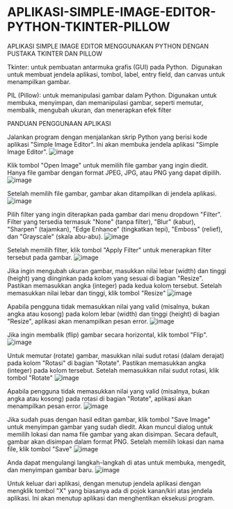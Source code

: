 # APLIKASI-SIMPLE-IMAGE-EDITOR-PYTHON-TKINTER-PILLOW
APLIKASI SIMPLE IMAGE EDITOR MENGGUNAKAN PYTHON DENGAN PUSTAKA TKINTER DAN PILLOW 

Tkinter: untuk pembuatan antarmuka grafis (GUI) pada Python.  Digunakan untuk membuat jendela aplikasi, tombol, label, entry field, dan canvas untuk menampilkan gambar.

PIL (Pillow): untuk memanipulasi gambar dalam Python. Digunakan untuk membuka, menyimpan, dan memanipulasi gambar, seperti memutar, membalik, mengubah ukuran, dan menerapkan efek filter 

PANDUAN PENGGUNAAN APLIKASI 

Jalankan program dengan menjalankan skrip Python yang berisi kode aplikasi "Simple Image Editor". Ini akan membuka jendela aplikasi "Simple Image Editor".
![image](https://github.com/itakrisna/APLIKASI-SIMPLE-IMAGE-EDITOR-PYTHON-TKINTER-PILLOW/assets/152336076/527ebd30-9aa6-4616-9eed-fd5eebeafb33)

Klik tombol "Open Image" untuk memilih file gambar yang ingin diedit. Hanya file gambar dengan format JPEG, JPG, atau PNG yang dapat dipilih. 
![image](https://github.com/itakrisna/APLIKASI-SIMPLE-IMAGE-EDITOR-PYTHON-TKINTER-PILLOW/assets/152336076/592ebdde-43f5-4ccb-9a09-2593d01f5cef)

Setelah memilih file gambar, gambar akan ditampilkan di jendela aplikasi.
![image](https://github.com/itakrisna/APLIKASI-SIMPLE-IMAGE-EDITOR-PYTHON-TKINTER-PILLOW/assets/152336076/13aeffc1-f68f-49c5-873c-47784cfc0a61)

Pilih filter yang ingin diterapkan pada gambar dari menu dropdown "Filter". Filter yang tersedia termasuk "None" (tanpa filter), "Blur" (kabur), "Sharpen" (tajamkan), "Edge Enhance" (tingkatkan tepi), "Emboss" (relief), dan "Grayscale" (skala abu-abu).
![image](https://github.com/itakrisna/APLIKASI-SIMPLE-IMAGE-EDITOR-PYTHON-TKINTER-PILLOW/assets/152336076/b4fb4dca-9365-4787-a398-dbf68efb08aa)

Setelah memilih filter, klik tombol "Apply Filter" untuk menerapkan filter tersebut pada gambar. 
![image](https://github.com/itakrisna/APLIKASI-SIMPLE-IMAGE-EDITOR-PYTHON-TKINTER-PILLOW/assets/152336076/e81ee983-427d-47e6-9e00-77470d38cc4d)

Jika ingin mengubah ukuran gambar, masukkan nilai lebar (width) dan tinggi (height) yang diinginkan pada kolom yang sesuai di bagian "Resize". Pastikan memasukkan angka (integer) pada kedua kolom tersebut. Setelah memasukkan nilai lebar dan tinggi, klik tombol "Resize" 
![image](https://github.com/itakrisna/APLIKASI-SIMPLE-IMAGE-EDITOR-PYTHON-TKINTER-PILLOW/assets/152336076/f9427e59-02f9-477f-8ea8-63f2a04598c1)

Apabila pengguna tidak memasukkan nilai yang valid (misalnya, bukan angka atau kosong) pada kolom lebar (width) dan tinggi (height) di bagian "Resize", aplikasi akan menampilkan pesan error. 
![image](https://github.com/itakrisna/APLIKASI-SIMPLE-IMAGE-EDITOR-PYTHON-TKINTER-PILLOW/assets/152336076/b3ba6580-79ee-44d8-927f-138bb79f38d4)

Jika ingin membalik (flip) gambar secara horizontal, klik tombol "Flip". 
![image](https://github.com/itakrisna/APLIKASI-SIMPLE-IMAGE-EDITOR-PYTHON-TKINTER-PILLOW/assets/152336076/7511678b-4101-4160-88a6-96de33ef6a77)

Untuk memutar (rotate) gambar, masukkan nilai sudut rotasi (dalam derajat) pada kolom "Rotasi" di bagian "Rotate". Pastikan memasukkan angka (integer) pada kolom tersebut. Setelah memasukkan nilai sudut rotasi, klik tombol "Rotate"
![image](https://github.com/itakrisna/APLIKASI-SIMPLE-IMAGE-EDITOR-PYTHON-TKINTER-PILLOW/assets/152336076/e1be94ea-ceea-4909-a228-db57af7d8ad8)

Apabila pengguna tidak memasukkan nilai yang valid (misalnya, bukan angka atau kosong) pada rotasi di bagian "Rotate", aplikasi akan menampilkan pesan error. 
![image](https://github.com/itakrisna/APLIKASI-SIMPLE-IMAGE-EDITOR-PYTHON-TKINTER-PILLOW/assets/152336076/449d353f-58ea-4833-97d3-976132166c7c)

Jika sudah puas dengan hasil editan gambar, klik tombol "Save Image" untuk menyimpan gambar yang sudah diedit. Akan muncul dialog untuk memilih lokasi dan nama file gambar yang akan disimpan. Secara default, gambar akan disimpan dalam format PNG. Setelah memilih lokasi dan nama file, klik tombol "Save" 
![image](https://github.com/itakrisna/APLIKASI-SIMPLE-IMAGE-EDITOR-PYTHON-TKINTER-PILLOW/assets/152336076/ad63cf5b-309e-440b-922c-2b6bdc9b776b)

Anda dapat mengulangi langkah-langkah di atas untuk membuka, mengedit, dan menyimpan gambar baru.
![image](https://github.com/itakrisna/APLIKASI-SIMPLE-IMAGE-EDITOR-PYTHON-TKINTER-PILLOW/assets/152336076/9114a4b8-f69f-434a-a91a-92176c24dc07)

Untuk keluar dari aplikasi, dengan menutup jendela aplikasi dengan mengklik tombol "X" yang biasanya ada di pojok kanan/kiri atas jendela aplikasi. Ini akan menutup aplikasi dan menghentikan eksekusi program.



